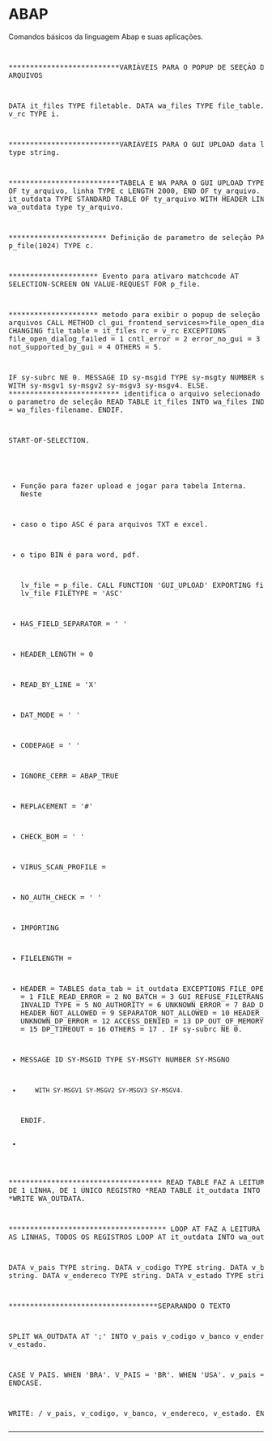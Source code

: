 # ABAP
Comandos básicos da linguagem Abap e suas aplicações.

<div class><pre>

**************************VARIÁVEIS PARA O POPUP DE SEEÇÃO DE ARQUIVOS

DATA it_files TYPE filetable.
DATA wa_files TYPE file_table.
DATA v_rc     TYPE i.

**************************VARIÁVEIS PARA O GUI UPLOAD
data lv_file  type string.


**************************TABELA E WA PARA O GUI UPLOAD
TYPES:BEGIN OF ty_arquivo,
 linha TYPE c LENGTH 2000,
END OF ty_arquivo.
*
DATA it_outdata TYPE STANDARD TABLE OF ty_arquivo WITH HEADER LINE.
data wa_outdata type ty_arquivo.


*********************** Definição de parametro de seleção
PARAMETERS p_file(1024) TYPE c.

********************* Evento para ativaro matchcode
AT SELECTION-SCREEN ON VALUE-REQUEST FOR p_file.


********************* metodo para exibir o popup de seleção de arquivos
  CALL METHOD cl_gui_frontend_services=>file_open_dialog
    CHANGING
      file_table              = it_files
      rc                      = v_rc
    EXCEPTIONS
      file_open_dialog_failed = 1
      cntl_error              = 2
      error_no_gui            = 3
      not_supported_by_gui    = 4
      OTHERS                  = 5.

  IF sy-subrc NE 0.
    MESSAGE ID sy-msgid TYPE sy-msgty NUMBER sy-msgno
               WITH sy-msgv1 sy-msgv2 sy-msgv3 sy-msgv4.
  ELSE.
************************** identifica o arquivo selecionado e joga para o parametro de seleção
    READ TABLE it_files INTO wa_files INDEX 1.
    p_file = wa_files-filename.
  ENDIF.

START-OF-SELECTION.

* Função para fazer upload e jogar para tabela Interna. Neste
* caso o tipo ASC é para arquivos TXT e excel.
* o tipo BIN é para word, pdf.

  lv_file = p_file.
  CALL FUNCTION 'GUI_UPLOAD'
    EXPORTING
   filename                      = lv_file
   FILETYPE                      = 'ASC'
*   HAS_FIELD_SEPARATOR           = ' '
*   HEADER_LENGTH                 = 0
*   READ_BY_LINE                  = 'X'
*   DAT_MODE                      = ' '
*   CODEPAGE                      = ' '
*   IGNORE_CERR                   = ABAP_TRUE
*   REPLACEMENT                   = '#'
*   CHECK_BOM                     = ' '
*   VIRUS_SCAN_PROFILE            =
*   NO_AUTH_CHECK                 = ' '
* IMPORTING
*   FILELENGTH                    =
*   HEADER                        =
    TABLES
      data_tab                      = it_outdata
 EXCEPTIONS
   FILE_OPEN_ERROR               = 1
   FILE_READ_ERROR               = 2
   NO_BATCH                      = 3
   GUI_REFUSE_FILETRANSFER       = 4
   INVALID_TYPE                  = 5
   NO_AUTHORITY                  = 6
   UNKNOWN_ERROR                 = 7
   BAD_DATA_FORMAT               = 8
   HEADER_NOT_ALLOWED            = 9
   SEPARATOR_NOT_ALLOWED         = 10
   HEADER_TOO_LONG               = 11
   UNKNOWN_DP_ERROR              = 12
   ACCESS_DENIED                 = 13
   DP_OUT_OF_MEMORY              = 14
   DISK_FULL                     = 15
   DP_TIMEOUT                    = 16
   OTHERS                        = 17
            .
  IF sy-subrc NE 0.
* MESSAGE ID SY-MSGID TYPE SY-MSGTY NUMBER SY-MSGNO
*         WITH SY-MSGV1 SY-MSGV2 SY-MSGV3 SY-MSGV4.
  ENDIF.
*

************************************  READ TABLE FAZ A LEITURA SOMENTE DE 1 LINHA, DE 1 ÚNICO REGISTRO
*READ TABLE it_outdata INTO WA_OUTDATA.
*WRITE WA_OUTDATA.


************************************* LOOP AT FAZ A LEITURA DE TODAS AS LINHAS, TODOS OS REGISTROS
LOOP AT it_outdata INTO wa_outdata.


DATA v_pais     TYPE string.
DATA v_codigo   TYPE string.
DATA v_banco    TYPE string.
DATA v_endereco TYPE string.
DATA v_estado   TYPE string.


***********************************SEPARANDO O TEXTO

SPLIT WA_OUTDATA AT ';' INTO v_pais
                             v_codigo
                             v_banco
                             v_endereco
                             v_estado.

CASE V_PAIS.
  WHEN 'BRA'.
    V_PAIS = 'BR'.
  WHEN 'USA'.
    v_pais = 'US'.
  ENDCASE.


WRITE: / v_pais, v_codigo, v_banco, v_endereco, v_estado.
ENDLOOP.
</pre></div>
___________

